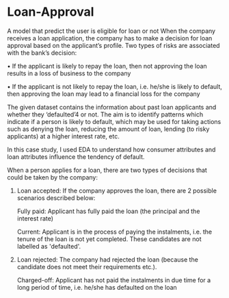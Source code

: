 # Loan-Approval
A model that predict the user is eligible for loan or not 
When the company receives a loan application, the company has to make a decision for loan approval based on the applicant’s profile. Two types of risks are associated with the bank’s decision: 

• If the applicant is likely to repay the loan, then not approving the loan results in a loss of business to the company 

• If the applicant is not likely to repay the loan, i.e. he/she is likely to default, then approving the loan may lead to a financial loss for the company 

The given dataset contains the information about past loan applicants and whether they ‘defaulted’4 or not. The aim is to identify patterns which indicate if a person is likely to default, which may be used for taking actions such as denying the loan, reducing the amount of loan, lending (to risky applicants) at a higher interest rate, etc. 

In this case study, I used EDA to understand how consumer attributes and loan attributes influence the tendency of default. 

When a person applies for a loan, there are two types of decisions that could be taken by the company: 

1. Loan accepted: If the company approves the loan, there are 2 possible scenarios described below: 

	Fully paid: Applicant has fully paid the loan (the principal and the interest rate) 
	
	Current: Applicant is in the process of paying the instalments, i.e. the tenure of the loan is not yet completed. These candidates are not labelled as 'defaulted'. 
	  
2. Loan rejected: The company had rejected the loan (because the candidate does not meet their requirements etc.). 

	Charged-off: Applicant has not paid the instalments in due time for a long period of time, i.e. he/she has defaulted on the loan
